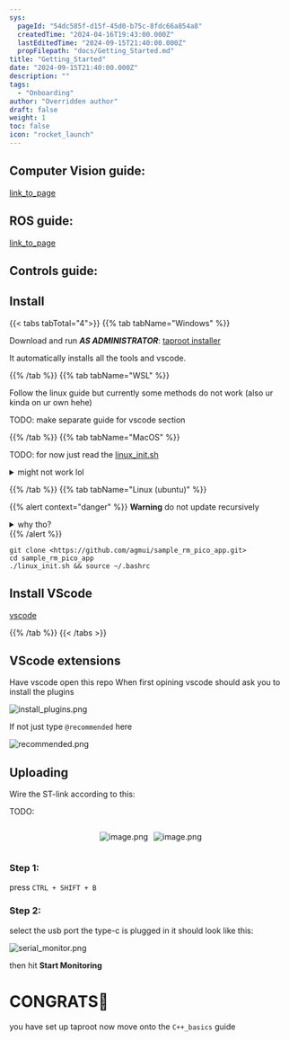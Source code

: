```yaml
---
sys:
  pageId: "54dc585f-d15f-45d0-b75c-8fdc66a854a8"
  createdTime: "2024-04-16T19:43:00.000Z"
  lastEditedTime: "2024-09-15T21:40:00.000Z"
  propFilepath: "docs/Getting_Started.md"
title: "Getting_Started"
date: "2024-09-15T21:40:00.000Z"
description: ""
tags:
  - "Onboarding"
author: "Overridden author"
draft: false
weight: 1
toc: false
icon: "rocket_launch"
---
```


## Computer Vision guide:

[link_to_page](86d45bc0-388b-4d26-8848-44f255f73d0e)

## ROS guide:

[link_to_page](3c76c1de-ec8f-46d6-8b0a-294005edc2d5)

## Controls guide:

## Install

{{< tabs tabTotal="4">}}
{{% tab tabName="Windows" %}}

Download and run _**AS ADMINISTRATOR**_: [taproot installer](https://github.com/Thornbots/TeachingFreshies/releases/tag/1.0)

It automatically installs all the tools and vscode.

{{% /tab %}}
{{% tab tabName="WSL" %}}

Follow the linux guide but currently some methods do not work (also ur kinda on ur own hehe)

TODO: make separate guide for vscode section

{{% /tab %}}
{{% tab tabName="MacOS" %}}

TODO: for now just read the [linux_init.sh](https://github.com/agmui/sample_rm_pico_app/blob/main/linux_init.sh)

<details>
<summary>might not work lol</summary>

`brew install libusb pkg-config`

Next install: [vscode](https://code.visualstudio.com/Download)

</details>

{{% /tab %}}
{{% tab tabName="Linux (ubuntu)" %}}

{{% alert context="danger" %}}
**Warning** do not update recursively
<details>
<summary>why tho?</summary>
There are some submodules that may go on for a while (like tinyusb) and I highly
recommend you don't need to get them.
If you want to see what submodules I update just look in `linux_init.sh`
</details>
{{% /alert %}}

```shell
git clone <https://github.com/agmui/sample_rm_pico_app.git>
cd sample_rm_pico_app
./linux_init.sh && source ~/.bashrc
```

## Install VScode

[vscode](https://code.visualstudio.com/Download)

{{% /tab %}}
{{< /tabs >}}

## VScode extensions

Have vscode open this repo
When first opining vscode should ask you to install the plugins

![install_plugins.png](https://prod-files-secure.s3.us-west-2.amazonaws.com/d518164a-d88e-44d1-a4ee-3adb3bd8bce0/89bd30f0-1825-4e77-867b-0a41ce370880/install_plugins.png?X-Amz-Algorithm=AWS4-HMAC-SHA256&X-Amz-Content-Sha256=UNSIGNED-PAYLOAD&X-Amz-Credential=ASIAZI2LB46653YX45RG%2F20250206%2Fus-west-2%2Fs3%2Faws4_request&X-Amz-Date=20250206T061131Z&X-Amz-Expires=3600&X-Amz-Security-Token=IQoJb3JpZ2luX2VjED4aCXVzLXdlc3QtMiJHMEUCIQCq7dSHigjDhr79Ki3D1OfLNylnPHhqgR6ChDfGfe1t6QIgLyGIxAjbPTvxvSD3NC%2B0%2FWUyeNUQ0S8bszHTZqzP5FYq%2FwMIVxAAGgw2Mzc0MjMxODM4MDUiDOPdXyZYjw7Yz61atCrcA8Ua1h65xneD85erian7WZCrreTJUJoEshbU0QyFx6NvwR7MuUD7Bbk1nwijgQN4rWijBsMd6spZviBw3wDjXtXdi40LOrLoOY96YsncMfzukzjmqheX5GC83mhEGFcZzykVhzAdDDW9%2Fo%2FNmzp76Ds4y0XU0Y4HfZzH3%2FHWOUwLCcLjsx5FBoUvLW7bV80Cq8VPsHIbgqyHpI8S1dQeQZgDA4oYNFJ8wg8zgj7bVH%2FVHaKPuaf%2BL1eGArK01EFH2uB2%2FI6w0wQgJVT%2F28%2B06aaZ0FiV5HNHPZGTUMnZ0BEk6noD5xTDgh%2B7yKRFiGE0m%2Bx1iLfAHYA1MkKTp9iIKNxYZrjsg6Q6UP07Vpu6oZOi%2FWA6sJtrv0Vaemkwe5oVkBpc7kLe%2FBjIRlyRRpBK2n%2BNc8rNzyllmqdvySErhbSCPyn4NBOXA%2F4N1DR4PAUo7nwr1S87r5qvx276db7xOYSUg3n0ggPnvDNdviFKn2yG8KDiNy3tYD8kLKOdPfXJlO6QB74r6fbFd5JhArF20b7HUIfm7pJug3qjP8jShu7Eu0PRl8n7ODHqerrmOHuV9TyXreo13feyvuFCkQf7lKK39iF3QN7YDwiQtaJqOD13V047J%2BWdWgwT0DYCMICbkb0GOqUBbG4T6mswiYl8XelzHeRtk4ahhnZoXOYARKWh%2FlK03fthANby3BsUSqxIOTLmg2u%2F68dX9e8lOuMxfgtukYJOu9zcv13sr6heauhrYZIWxKCKF6PhPo1767%2FP9Dr2xZKjiR%2BkLFKEcmxFk33%2BoTkb3Qj6B26NRCxQPj71VolvMG1g7xFHxd1KIT%2Ff71FQri90bqZ%2Fq7zCFrVQBRGUA7fjhRX2EFCk&X-Amz-Signature=68063257e2be3e1e6ba7d0c515e9eb97e758018faf0021f11630692eacaa54f2&X-Amz-SignedHeaders=host&x-id=GetObject)

If not just type `@recommended` here  

![recommended.png](https://prod-files-secure.s3.us-west-2.amazonaws.com/d518164a-d88e-44d1-a4ee-3adb3bd8bce0/61e661e9-5d85-4dfc-be0d-8d2097a5e793/recommended.png?X-Amz-Algorithm=AWS4-HMAC-SHA256&X-Amz-Content-Sha256=UNSIGNED-PAYLOAD&X-Amz-Credential=ASIAZI2LB46653YX45RG%2F20250206%2Fus-west-2%2Fs3%2Faws4_request&X-Amz-Date=20250206T061131Z&X-Amz-Expires=3600&X-Amz-Security-Token=IQoJb3JpZ2luX2VjED4aCXVzLXdlc3QtMiJHMEUCIQCq7dSHigjDhr79Ki3D1OfLNylnPHhqgR6ChDfGfe1t6QIgLyGIxAjbPTvxvSD3NC%2B0%2FWUyeNUQ0S8bszHTZqzP5FYq%2FwMIVxAAGgw2Mzc0MjMxODM4MDUiDOPdXyZYjw7Yz61atCrcA8Ua1h65xneD85erian7WZCrreTJUJoEshbU0QyFx6NvwR7MuUD7Bbk1nwijgQN4rWijBsMd6spZviBw3wDjXtXdi40LOrLoOY96YsncMfzukzjmqheX5GC83mhEGFcZzykVhzAdDDW9%2Fo%2FNmzp76Ds4y0XU0Y4HfZzH3%2FHWOUwLCcLjsx5FBoUvLW7bV80Cq8VPsHIbgqyHpI8S1dQeQZgDA4oYNFJ8wg8zgj7bVH%2FVHaKPuaf%2BL1eGArK01EFH2uB2%2FI6w0wQgJVT%2F28%2B06aaZ0FiV5HNHPZGTUMnZ0BEk6noD5xTDgh%2B7yKRFiGE0m%2Bx1iLfAHYA1MkKTp9iIKNxYZrjsg6Q6UP07Vpu6oZOi%2FWA6sJtrv0Vaemkwe5oVkBpc7kLe%2FBjIRlyRRpBK2n%2BNc8rNzyllmqdvySErhbSCPyn4NBOXA%2F4N1DR4PAUo7nwr1S87r5qvx276db7xOYSUg3n0ggPnvDNdviFKn2yG8KDiNy3tYD8kLKOdPfXJlO6QB74r6fbFd5JhArF20b7HUIfm7pJug3qjP8jShu7Eu0PRl8n7ODHqerrmOHuV9TyXreo13feyvuFCkQf7lKK39iF3QN7YDwiQtaJqOD13V047J%2BWdWgwT0DYCMICbkb0GOqUBbG4T6mswiYl8XelzHeRtk4ahhnZoXOYARKWh%2FlK03fthANby3BsUSqxIOTLmg2u%2F68dX9e8lOuMxfgtukYJOu9zcv13sr6heauhrYZIWxKCKF6PhPo1767%2FP9Dr2xZKjiR%2BkLFKEcmxFk33%2BoTkb3Qj6B26NRCxQPj71VolvMG1g7xFHxd1KIT%2Ff71FQri90bqZ%2Fq7zCFrVQBRGUA7fjhRX2EFCk&X-Amz-Signature=ba7dc2f3c6236216717d7bd9bcace3773d6c4dfea28cb34415e74dea6080f770&X-Amz-SignedHeaders=host&x-id=GetObject)

## Uploading

Wire the ST-link according to this:

TODO:

<div style="display: flex;flex-direction: row; column-gap:10px; max-width: 630px;justify-content: center;">
<div>

![image.png](https://prod-files-secure.s3.us-west-2.amazonaws.com/d518164a-d88e-44d1-a4ee-3adb3bd8bce0/210ecb78-1116-4d7b-b9b7-2292f66fa2c2/image.png?X-Amz-Algorithm=AWS4-HMAC-SHA256&X-Amz-Content-Sha256=UNSIGNED-PAYLOAD&X-Amz-Credential=ASIAZI2LB466QQJ3HM2G%2F20250206%2Fus-west-2%2Fs3%2Faws4_request&X-Amz-Date=20250206T061133Z&X-Amz-Expires=3600&X-Amz-Security-Token=IQoJb3JpZ2luX2VjED4aCXVzLXdlc3QtMiJHMEUCICOPjVyN%2BFQkqoqlPNQfYfK%2BAXfz78q8QTZntO0eQkSwAiEAh9EdbAAmP94lfmgXlz0dKuRPmLFMo3RrF6MA2ZnUm0Iq%2FwMIVxAAGgw2Mzc0MjMxODM4MDUiDDkOZ%2BIpcUG9d2R02ircA3R6z7S%2F1blryP8IbAzzqlciF0mrs0p8eKbRnxj1DxwAIgRGuxlZQZi2eJ1iPKD484fAU1We%2FXLftZ9sQKJ6i7lgIfPrtRCkxrVxHf5mlF5btUr721NIKpiUmW8ZlpeGGhF2PYWcyeTcda8%2BW9dQO%2F7TtINEE0Coxaukk8EqSIF8eQQcpM0R568%2FED%2Bbo1VH0oFUN7ReLEj4CV32VZkmhQEm1qumKedizb%2F8GsbnfoxlX8HsYhyRlzdXmITn1B%2FOyScQxqGcWk5%2FEvcJDE5Hct0geA8ulu7CmcFZab1Yi38iZBEj894fZeGYMx6ImBJUO1tnQR6yTlmo0acsBPIp%2Bl%2F22aXsc5IpJhU5mRE2DQf3rj0uI9wANaz5v35sS2jHVnedrkuvi5TadjpdCPDXhbMR0cPmhbQX2JfrTTIt5xbYMAylVCjv%2FOgDRKvrbnv6xeXtSyISqCYQnOdvSjTz5VCb%2FQvO0kIyMGRsZJGVMitwuZUrp0%2B3RmyXdD2Um%2FHlsc5dCjSSaoQebSRyqpN4rk0h2T1v6qAs5dqrdxodNXEE2hUIfQrV6C0XBjtwKNpfof8ZiKXl8WM7lv1mDBdFTbUvUyIxOP9qe7zLT2vUr4Oii%2BQMUcMgg4EnaCuaMP2akb0GOqUB5kw7%2FLTvYYQyhNG3pRV8VJH9aaLsWNRztLZ2%2B26Mpl3BbrWQ00xJb4KfZ8%2FX%2FTPAk2A3DX2xabS3pRI6tzrlY5JYOZI3uFbuqGgre1GO0o6IjQqqw%2Bj6BcCXREMdZJ0aQ2Zu4O6Tf%2F52gsShPdPkE0F3YdGdGnbp%2BYGgGuy7vGIKQexBebvKMqacnfbG2rmMwlJ5DRDuGXmUUpNPljXhQGHQutbs&X-Amz-Signature=25f0bd404862f3c534acd2f21e728f1ebef75d1b903f077d10f3f1e38db7fa94&X-Amz-SignedHeaders=host&x-id=GetObject)

</div>
<div>

![image.png](https://prod-files-secure.s3.us-west-2.amazonaws.com/d518164a-d88e-44d1-a4ee-3adb3bd8bce0/33a0fd0f-8ca6-4a86-8e09-26e95ded1fff/image.png?X-Amz-Algorithm=AWS4-HMAC-SHA256&X-Amz-Content-Sha256=UNSIGNED-PAYLOAD&X-Amz-Credential=ASIAZI2LB466ZYBDQZX3%2F20250206%2Fus-west-2%2Fs3%2Faws4_request&X-Amz-Date=20250206T061134Z&X-Amz-Expires=3600&X-Amz-Security-Token=IQoJb3JpZ2luX2VjED4aCXVzLXdlc3QtMiJGMEQCIGisfBiMLfBTOtVcGbu79AwXYd5pY13ZZF2wckqLBCMtAiBT6h4rMSMe0xYPAtLUFNuONKMsqA8VaVWpn7%2FuvrK%2FdSr%2FAwhXEAAaDDYzNzQyMzE4MzgwNSIMAEUA1Ye%2FEhfvmMeZKtwDxfNvyx6qzrQ6GrvMp3rvRBtYXQ89%2BHqBnaobllH4OFoyWBufpkbyQWCenNs4GNHpEgr2IIJTBjAwQk6X78mmHY0xQe0io%2FkN9E2RQxL3hitvL2Rf4uYSg1ZUqDWwM%2FrvWMePuAz87%2BEVjTdVq4c1ST0LQweYIfUy7i3tkZqt4acbNTmlmKaiWuW9vXYF%2BohmLoGs9vwYVcmEWaoPxAV0RWb3TCWtR4knOgx7SxUxD2rEeV8I6WT%2FsXd0kOmfpgTq3rzsDN3P0Luo4McgNtQuMm%2FjPrOr5tj4CMDepUJPNbCjGyLrkqeWyeI76aAxlPJO5a%2BPm9xoo0Dq7sEyhMY%2BJjeDpzc21IItKFW5nr%2Bt9YjqumViztgC8n%2Bgg%2BzIaDC%2ByVOjNOl9lThWt2uvKvll54wf%2FQpDFOxDZPVH6nFSJ0%2FSEH4yAFPbA4zGVCcvQBalva9ZaSB8eX3qMf%2FAJymXUM6pT4Tlntkf7KEdESCcl2I%2BFY7aoIC%2BzjT%2BTlvYpU8HHvYcYdYdMaWJAPQviDYwWenzp8%2FmRhAwsZkEaRrDS6ZglKg5pa8BAIYhGz5FI%2FMBNEq7OYWPhkMOIqHBAT1pfeyreGhhe3mA9RdQEQSv08EYBEgC9XPb51jmoLwwn5uRvQY6pgF9ZBZ%2BEr8Ot5K6ygXHzzapYtxsyC0l8g3O8IFjJfGAEj49ilxrtc8kkV2pVVnxdqKhAGKds8I8ROVxkMimiXqxkXibBLJxg%2B8dUeEn7nF5BMj%2BFPJtldFvWwVoFpH553DoyLPzE1ucBNMl6AjDx6XY9BVryHwHM%2BlhI7gYFCY0LL9TPFbPci3AddzX2TrN%2FEuootXlb4jfddfSXcJectOTMYFGuXrL&X-Amz-Signature=5bcf45c1c7986f879f691dc9bb39b29ad96ee8f29b95dc0e2b328cec735be109&X-Amz-SignedHeaders=host&x-id=GetObject)

</div>
</div>

### Step 1:

press `CTRL + SHIFT + B`

### Step 2:

select the usb port the type-c is plugged in it should look like this:

![serial_monitor.png](https://prod-files-secure.s3.us-west-2.amazonaws.com/d518164a-d88e-44d1-a4ee-3adb3bd8bce0/f03f4774-05d4-4393-b6a0-d5efb6d315ab/serial_monitor.png?X-Amz-Algorithm=AWS4-HMAC-SHA256&X-Amz-Content-Sha256=UNSIGNED-PAYLOAD&X-Amz-Credential=ASIAZI2LB46653YX45RG%2F20250206%2Fus-west-2%2Fs3%2Faws4_request&X-Amz-Date=20250206T061131Z&X-Amz-Expires=3600&X-Amz-Security-Token=IQoJb3JpZ2luX2VjED4aCXVzLXdlc3QtMiJHMEUCIQCq7dSHigjDhr79Ki3D1OfLNylnPHhqgR6ChDfGfe1t6QIgLyGIxAjbPTvxvSD3NC%2B0%2FWUyeNUQ0S8bszHTZqzP5FYq%2FwMIVxAAGgw2Mzc0MjMxODM4MDUiDOPdXyZYjw7Yz61atCrcA8Ua1h65xneD85erian7WZCrreTJUJoEshbU0QyFx6NvwR7MuUD7Bbk1nwijgQN4rWijBsMd6spZviBw3wDjXtXdi40LOrLoOY96YsncMfzukzjmqheX5GC83mhEGFcZzykVhzAdDDW9%2Fo%2FNmzp76Ds4y0XU0Y4HfZzH3%2FHWOUwLCcLjsx5FBoUvLW7bV80Cq8VPsHIbgqyHpI8S1dQeQZgDA4oYNFJ8wg8zgj7bVH%2FVHaKPuaf%2BL1eGArK01EFH2uB2%2FI6w0wQgJVT%2F28%2B06aaZ0FiV5HNHPZGTUMnZ0BEk6noD5xTDgh%2B7yKRFiGE0m%2Bx1iLfAHYA1MkKTp9iIKNxYZrjsg6Q6UP07Vpu6oZOi%2FWA6sJtrv0Vaemkwe5oVkBpc7kLe%2FBjIRlyRRpBK2n%2BNc8rNzyllmqdvySErhbSCPyn4NBOXA%2F4N1DR4PAUo7nwr1S87r5qvx276db7xOYSUg3n0ggPnvDNdviFKn2yG8KDiNy3tYD8kLKOdPfXJlO6QB74r6fbFd5JhArF20b7HUIfm7pJug3qjP8jShu7Eu0PRl8n7ODHqerrmOHuV9TyXreo13feyvuFCkQf7lKK39iF3QN7YDwiQtaJqOD13V047J%2BWdWgwT0DYCMICbkb0GOqUBbG4T6mswiYl8XelzHeRtk4ahhnZoXOYARKWh%2FlK03fthANby3BsUSqxIOTLmg2u%2F68dX9e8lOuMxfgtukYJOu9zcv13sr6heauhrYZIWxKCKF6PhPo1767%2FP9Dr2xZKjiR%2BkLFKEcmxFk33%2BoTkb3Qj6B26NRCxQPj71VolvMG1g7xFHxd1KIT%2Ff71FQri90bqZ%2Fq7zCFrVQBRGUA7fjhRX2EFCk&X-Amz-Signature=92aa11dcad6e390c54b696021934f3397811b1079d093564652936a306c55c23&X-Amz-SignedHeaders=host&x-id=GetObject)

then hit **Start Monitoring**

# CONGRATS🎉

you have set up taproot now move onto the `C++_basics` guide
